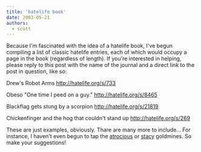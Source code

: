 ```yaml
---
title: 'hatelife book'
date: 2003-05-21
authors:
  - scott
---
```


Because I'm fascinated with the idea of a hatelife book, I've begun compiling a list of classic hatelife entries, each of which would occupy a page in the book (regardless of length). If you're interested in helping, please reply to this post with the name of the journal and a direct link to the post in question, like so:

Drew's Robot Arms
http://hatelife.org/s/733

Obeso "One time I peed on a guy."
http://hatelife.org/s/8465

Blackflag gets stung by a scorpion
http://hatelife.org/s/21819

Chickenfinger and the hog that couldn't stand up
http://hatelife.org/s/269

These are just examples, obviously. Thare are many more to include... For instance, I haven't even begun to tap the [atrocious](http://hatelife.org/v/atrocious) or [stacy](http://hatelife.org/v/Stacy) goldmines. So make your suggestions!

